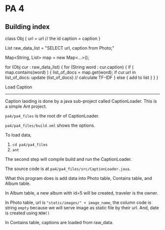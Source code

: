 PA 4 
====

Building index
--------------

class Obj {
   url = url // the id
   caption = caption
}


List<Obj> raw_data_list = "SELECT url, caption from Photo;"

Map<String, List<DocObj>> map = new Map<...>();

for (Obj cur : raw_data_list) {
    for (String word : cur.caption) {
        if ( map.contains(word) ) {
            list_of_docs = map.get(word);
            if cur.url in list_of_docs:
                update (list_of_docs) // calculate TF-IDF
        } else {
            add to list
        }
    }
}


Load Caption
____________

Caption laoding is done by a java sub-project called CaptionLoader.
This is a simple Ant project.

`pa4/pa4_files` is the root dir of CaptionLoader.

`pa4/pa4_files/build.xml` shows the options.

To load data, 

1. `cd pa4/pa4_files`  
2. `ant`

The second step will compile build and run the CaptionLoader.

The source code is at `pa4/pa4_files/src/CaptionLoader.java`.


What this program does is add data into Photo table, Contains table, and Album table.

In Album table, a new album with id=5 will be created, traveler is the owner.

In Photo table, url is `"static/images/" + image_name`, the column code is string `empty` because we will serve image as static file by their url. And, date is created using `NOW()` 

In Contains table, captions are loaded from raw_data.
